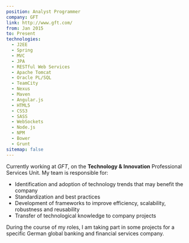 ```yaml
---
position: Analyst Programmer
company: GFT
link: http://www.gft.com/
from: Jan 2015
to: Present
technologies:
  - J2EE
  - Spring
  - MVC
  - JPA
  - RESTful Web Services
  - Apache Tomcat
  - Oracle PL/SQL
  - TeamCity
  - Nexus
  - Maven
  - Angular.js
  - HTML5
  - CSS3
  - SASS
  - WebSockets
  - Node.js
  - NPM
  - Bower
  - Grunt
sitemap: false
---
```


Currently working at *GFT*, on the **Technology & Innovation** Professional Services Unit. My team is responsible for:

* Identification and adoption of technology trends that may benefit the company
* Standardization and best practices
* Development of frameworks to improve efficiency, scalability, robustness and reusability
* Transfer of technological knowledge to company projects

During the course of my roles, I am taking part in some projects for a specific German global banking and financial
services company.
